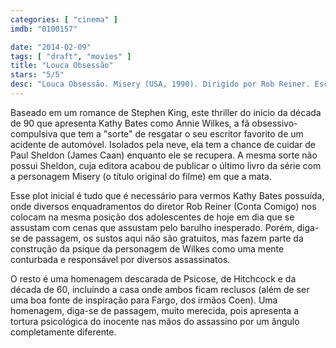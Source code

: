 ```yaml
---
categories: [ "cinema" ]
imdb: "0100157"

date: "2014-02-09"
tags: [ "draft", "movies" ]
title: "Louca Obsessão"
stars: "5/5"
desc: "Louca Obsessão. Misery (USA, 1990). Dirigido por Rob Reiner. Escrito por Stephen King, William Goldman. Com James Caan, Kathy Bates, Richard Farnsworth, Frances Sternhagen, Lauren Bacall, Graham Jarvis, Jerry Potter, Thomas Brunelle, June Christopher."
---
```

Baseado em um romance de Stephen King, este thriller do início da década de 90 que apresenta Kathy Bates como Annie Wilkes, a fã obsessivo-compulsiva que tem a "sorte" de resgatar o seu escritor favorito de um acidente de automóvel. Isolados pela neve, ela tem a chance de cuidar de Paul Sheldon (James Caan) enquanto ele se recupera. A mesma sorte não possui Sheldon, cuja editora acabou de publicar o último livro da série com a personagem Misery (o título original do filme) em que a mata.

Esse plot inicial é tudo que é necessário para vermos Kathy Bates possuída, onde diversos enquadramentos do diretor Rob Reiner (Conta Comigo) nos colocam na mesma posição dos adolescentes de hoje em dia que se assustam com cenas que assustam pelo barulho inesperado. Porém, diga-se de passagem, os sustos aqui não são gratuitos, mas fazem parte da construção da psique da personagem de Wilkes como uma mente conturbada e responsável por diversos assassinatos.

O resto é uma homenagem descarada de Psicose, de Hitchcock e da década de 60, incluindo a casa onde ambos ficam reclusos (além de ser uma boa fonte de inspiração para Fargo, dos irmãos Coen). Uma homenagem, diga-se de passagem, muito merecida, pois apresenta a tortura psicológica do inocente nas mãos do assassino por um ângulo completamente diferente.
